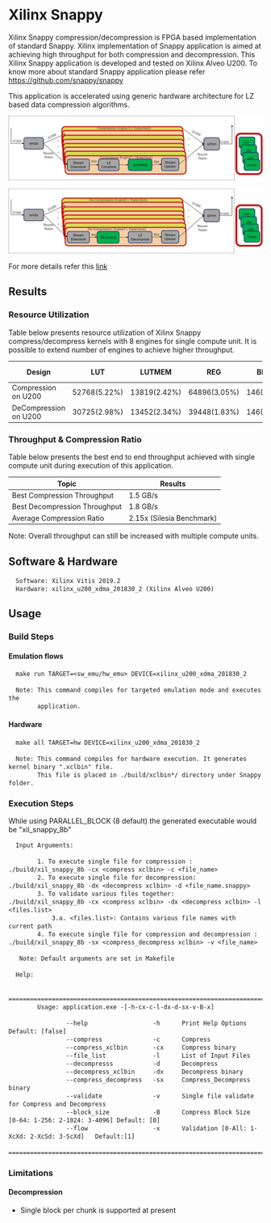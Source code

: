 # Xilinx Snappy  

Xilinx Snappy compression/decompression is FPGA based implementation of standard Snappy. 
Xilinx implementation of Snappy application is aimed at achieving high throughput for both compression and decompression.
This Xilinx Snappy application is developed and tested on Xilinx Alveo U200. To know
more about standard Snappy application please refer https://github.com/snappy/snappy

This application is accelerated using generic hardware architecture for LZ based data compression algorithms.

![LZx compress select](../../../common/img/lzx_comp.png) <br />

![LZx decompress select](../../../common/img/lzx_decomp.png) <br />

For more details refer this [link](https://xilinx.github.io/Vitis_Libraries/data_compression/source/L2/design.html)

## Results

### Resource Utilization <br />

Table below presents resource utilization of Xilinx Snappy compress/decompress
kernels with 8 engines for single compute unit. It is possible to extend number of engines to achieve higher throughput.


| Design | LUT | LUTMEM | REG | BRAM | URAM| DSP | Fmax (MHz) |
| --------------- | --- | ------ | --- | ---- | --- | -----| -----|
| Compression on U200     | 52768(5.22%) | 13819(2.42%)|64896(3.05%)|146(8.04%) | 48(5.00%)|1(0.01%)|260|
| DeCompression on U200   | 30725(2.98%) | 13452(2.34%)|39448(1.83%)|146(7.93%) | 0|1(0.01%)|300|


### Throughput & Compression Ratio

Table below presents the best end to end throughput achieved with single compute unit during execution of this application.

| Topic| Results| 
|-------|--------|
|Best Compression Throughput|1.5 GB/s|
|Best Decompression Throughput|1.8 GB/s|
|Average Compression Ratio| 2.15x (Silesia Benchmark)|

Note: Overall throughput can still be increased with multiple compute units.

## Software & Hardware

```
  Software: Xilinx Vitis 2019.2
  Hardware: xilinx_u200_xdma_201830_2 (Xilinx Alveo U200)
```
 
## Usage


### Build Steps

#### Emulation flows
```
  make run TARGET=<sw_emu/hw_emu> DEVICE=xilinx_u200_xdma_201830_2
  
  Note: This command compiles for targeted emulation mode and executes the
        application.
```
#### Hardware

```
  make all TARGET=hw DEVICE=xilinx_u200_xdma_201830_2

  Note: This command compiles for hardware execution. It generates kernel binary ".xclbin" file. 
        This file is placed in ./build/xclbin*/ directory under Snappy folder.

```

### Execution Steps

While using PARALLEL_BLOCK (8 default) the generated executable would be
"xil_snappy_8b"

```
  Input Arguments: 
    
        1. To execute single file for compression :  ./build/xil_snappy_8b -cx <compress xclbin> -c <file_name>
        2. To execute single file for decompression: ./build/xil_snappy_8b -dx <decompress xclbin> -d <file_name.snappy>
        3. To validate various files together:       ./build/xil_snappy_8b -cx <compress xclbin> -dx <decompress xclbin> -l <files.list>
            3.a. <files.list>: Contains various file names with current path
        4. To execute single file for compression and decompression : ./build/xil_snappy_8b -sx <compress_decompress xclbin> -v <file_name>    
        
   Note: Default arguments are set in Makefile

  Help:

        ===============================================================================================
        Usage: application.exe -[-h-cx-c-l-dx-d-sx-v-B-x]

                --help                  -h      Print Help Options   Default: [false]
                --compress              -c      Compress
                --compress_xclbin       -cx     Compress binary
                --file_list             -l      List of Input Files
                --decompresss           -d      Decompress
                --decompress_xclbin     -dx     Decompress binary
                --compress_decompress   -sx     Compress_Decompress binary
                --validate              -v      Single file validate for Compress and Decompress 
                --block_size            -B      Compress Block Size [0-64: 1-256: 2-1024: 3-4096] Default: [0]
                --flow                  -x      Validation [0-All: 1-XcXd: 2-XcSd: 3-ScXd]   Default:[1]
        ===============================================================================================

```


### Limitations

#### Decompression

- Single block per chunk is supported at present

